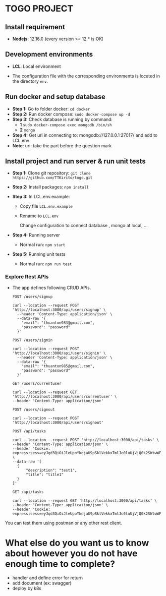 # TOGO PROJECT

## Install requirement

- **Nodejs**: 12.16.0 (every version >= 12.\* is OK)

## Development environments

- **LCL**: Local environment

- The configuration file with the corresponding environments is located in the directory `env`.

## Run docker and setup database

- **Step 1:** Go to folder docker:
  `cd docker`
- **Step 2:** Run docker compose:
  `sudo docker-compose up -d`
- **Step 3:** Check database is running by command:
  - **1** `sudo docker-compose exec mongodb /bin/sh`
  - **2** `mongo`
- **Step 4:** Get uri in connecting to: mongodb://127.0.0.1:27017/  and add to LCL.env
- **Note**: uri: take the part before the question mark

## Install project and run server & run unit tests

- **Step 1:** Clone git repository:
  `git clone https://github.com/TTKirito/togo.git`
- **Step 2:** Install packages:
  `npm install`
- **Step 3:** In LCL.env.example:

  - Copy file `LCL.env.example`
  - Rename to `LCL.env`

    Change configuration to connect database , mongo at local, ...

- **Step 4:** Running server
  - Normal run: `npm start`

- **Step 5:** Running unit tests
  - Normal run: `npm run test`


### Explore Rest APIs
- The app defines following CRUD APIs.

	`POST /users/signup`

  ```
  curl --location --request POST 'http://localhost:3000/api/users/signup' \
    --header 'Content-Type: application/json' \
    --data-raw '{
      "email": "thuanton983@gmail.com",
      "password": "password"
    }'

  ```

	`POST /users/signin`

  ```
  curl --location --request POST 'http://localhost:3000/api/users/signin' \
    --header 'Content-Type: application/json' \
    --data-raw '{
      "email": "thuanton985@gmail.com",
      "password": "password"
    }'

  ```


	`GET /users/currentuser`

  ```
  curl --location --request GET 'http://localhost:3000/api/users/currentuser' \
  --header 'Content-Type: application/json' 

  ```

	`POST /users/signout`

  ```
  curl --location --request POST 'http://localhost:3000/api/users/signout'
  ```

  `POST /api/tasks`

  ```
  curl --location --request POST 'http://localhost:3000/api/tasks' \
  --header 'Content-Type: application/json' \
  --header 'Cookie: express:sess=eyJqd3QiOiJleUpoYkdjaU9pSklVekkxTmlJc0luUjVjQ0k2SWtwWFZDSjkuZXlKcFpDSTZJall5WVRoak1qVmhZbVZqTUdZMFpUY3lPRGM1T0RNMk1pSXNJbVZ0WVdsc0lqb2lkR2gxWVc1MGIyNDVPRE5BWjIxaGFXd3VZMjl0SWl3aWFXRjBJam94TmpVMU1qTTBORGc0ZlEua2tlRnBoMTlTbUl4ampTR0hVZkdmQUJnS2JBTENTcktqX19sd2xkd3BGNCJ9' \
  --data-raw '[
    {
        "description": "test1",
        "title": "title1"
    }
  ]'

  ```
  `GET /api/tasks`

  ```
  curl --location --request GET 'http://localhost:3000/api/tasks' \
  --header 'Content-Type: application/json' \
  --header 'Cookie: express:sess=eyJqd3QiOiJleUpoYkdjaU9pSklVekkxTmlJc0luUjVjQ0k2SWtwWFZDSjkuZXlKcFpDSTZJall5WVRoa1pETmlaV0k1TURRMllqTmpZV1l4T0dWaFlpSXNJbVZ0WVdsc0lqb2lkR2gxWVc1MGIyNDVPRFZBWjIxaGFXd3VZMjl0SWl3aWFXRjBJam94TmpVMU1qTTBOVFl4ZlEuX00yREFJSmpxTWhBSWdhcWd2OG1pSFpkWThvVnhtQmt2UHhQZENzNWpidyJ9' 
  ```


You can test them using postman or any other rest client.


# What else do you want us to know about however you do not have enough time to complete?
- handler and define error for return 
- add document (ex: swagger)
- deploy by k8s 